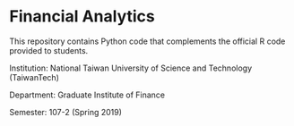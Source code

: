 # Financial Analytics

This repository contains Python code that complements the official R code provided to students.

Institution: National Taiwan University of Science and Technology (TaiwanTech)

Department:  Graduate Institute of Finance

Semester:    107-2 (Spring 2019)
